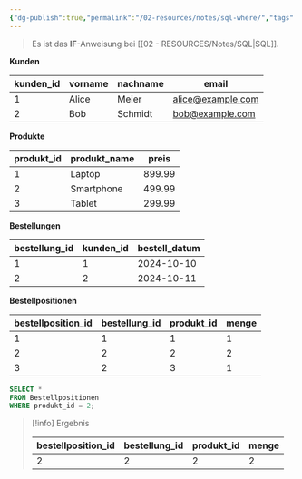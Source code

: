 ```yaml
---
{"dg-publish":true,"permalink":"/02-resources/notes/sql-where/","tags":["informatik/code/SQL","informatik/datenbank"],"noteIcon":"","updated":"2025-09-10T16:38:19.226+02:00"}
---
```


>Es ist das **IF**-Anweisung bei [[02 - RESOURCES/Notes/SQL\|SQL]].


**Kunden**

| kunden_id | vorname | nachname | email             |
| --------- | ------- | -------- | ----------------- |
| 1         | Alice   | Meier    | alice@example.com |
| 2         | Bob     | Schmidt  | bob@example.com   |

 **Produkte**

| produkt_id | produkt_name | preis  |
| ---------- | ------------ | ------ |
| 1          | Laptop       | 899.99 |
| 2          | Smartphone   | 499.99 |
| 3          | Tablet       | 299.99 |

 **Bestellungen**

| bestellung_id | kunden_id | bestell_datum |
|---------------|-----------|---------------|
| 1             | 1         | 2024-10-10    |
| 2             | 2         | 2024-10-11    |

 **Bestellpositionen**

| bestellposition_id | bestellung_id | produkt_id | menge |
|--------------------|---------------|------------|-------|
| 1                  | 1             | 1          | 1     |
| 2                  | 2             | 2          | 2     |
| 3                  | 2             | 3          | 1     |

```sql
SELECT * 
FROM Bestellpositionen
WHERE produkt_id = 2;
```
  
>[!info] Ergebnis
>
>| bestellposition_id | bestellung_id | produkt_id | menge |
>|--------------------|---------------|------------|-------|
>| 2                  | 2             | 2          | 2     |
